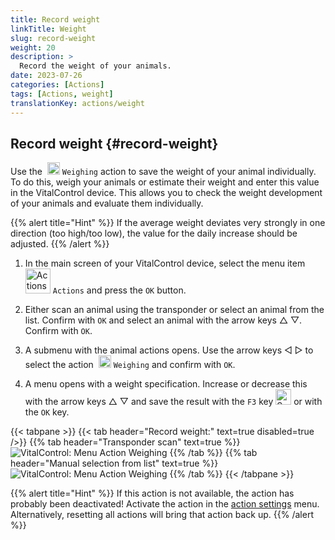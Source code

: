 ```yaml
---
title: Record weight
linkTitle: Weight
slug: record-weight
weight: 20
description: >
  Record the weight of your animals.
date: 2023-07-26
categories: [Actions]
tags: [Actions, weight]
translationKey: actions/weight
---
```


## Record weight {#record-weight}
Use the &nbsp;<img src="/icons/actions/weight.svg" width="20" align="bottom" alt="Weighing" /> `Weighing` action to save the weight of your animal individually. To do this, weigh your animals or estimate their weight and enter this value in the VitalControl device. This allows you to check the weight development of your animals and evaluate them individually.

{{% alert title="Hint" %}}
If the average weight deviates very strongly in one direction (too high/too low), the value for the daily increase should be adjusted.
{{% /alert %}}

1. In the main screen of your VitalControl device, select the menu item  &nbsp;<img src="/icons/actions.svg" width="40" align="bottom" alt="Actions" /> `Actions` and press the `OK` button.

2. Either scan an animal using the transponder or select an animal from the list. Confirm with `OK` and select an animal with the arrow keys △ ▽. Confirm with `OK`.

3. A submenu with the animal actions opens. Use the arrow keys ◁ ▷ to select the action &nbsp;<img src="/icons/actions/weight.svg" width="20" align="bottom" alt="Weighing" /> `Weighing` and confirm with `OK`.

4. A menu opens with a weight specification. Increase or decrease this with the arrow keys △ ▽ and save the result with the `F3` key <img src="/icons/footer/save.svg" width="25" align="bottom" alt="Save" /> or with the `OK` key.

{{< tabpane >}}
{{< tab header="Record weight:" text=true disabled=true />}}
{{% tab header="Transponder scan" text=true %}}
  ![VitalControl: Menu Action Weighing](../images/weighing-scan.png "Weighing")
{{% /tab %}}
{{% tab header="Manual selection from list" text=true %}}
  ![VitalControl: Menu Action Weighing](../images/weighing.png "Weighing")
{{% /tab %}}
{{< /tabpane >}}

{{% alert title="Hint" %}}
If this action is not available, the action has probably been deactivated! Activate the action in the [action settings](../setting/) menu. Alternatively, resetting all actions will bring that action back up.
{{% /alert %}}
